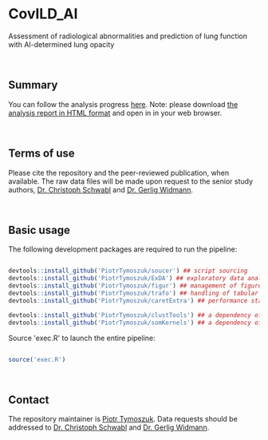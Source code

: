 # CovILD_AI
Assessment of radiological abnormalities and prediction of lung function with AI-determined lung opacity

<br>

## Summary

You can follow the analysis progress [here](https://github.com/PiotrTymoszuk/CovILD_AI/tree/main/report). 
Note: please download [the analysis report in HTML format](https://github.com/PiotrTymoszuk/CovILD_AI/blob/main/report/report.html) and open in in your web browser.

<br>

## Terms of use

Please cite the repository and the peer-reviewed publication, when available. The raw data files will be made upon request to the senior study authors, [Dr. Christoph Schwabl](mailto:christoph.schwabl@i-med.ac.at) and [Dr. Gerlig Widmann](mailto:gerlig.widmann@i-med.ac.at).

<br>

## Basic usage

The following development packages are required to run the pipeline:

```r

devtools::install_github('PiotrTymoszuk/soucer') ## script sourcing
devtools::install_github('PiotrTymoszuk/ExDA') ## exploratory data analysis and staristical hypothesis testing
devtools::install_github('PiotrTymoszuk/figur') ## management of figures and tables in Rmd documents
devtools::install_github('PiotrTymoszuk/trafo') ## handling of tabular data
devtools::install_github('PiotrTymoszuk/caretExtra') ## performance stats and visualization of caret models

devtools::install_github('PiotrTymoszuk/clustTools') ## a dependency of `caretExtra`
devtools::install_github('PiotrTymoszuk/somKernels') ## a dependency of `caretExtra`

```

Source 'exec.R' to launch the entire pipeline:

```r

source('exec.R')

```
<br>

## Contact

The repository maintainer is [Piotr Tymoszuk](mailto:piotr.s.tymoszuk@gmail.com). Data requests should be addressed to [Dr. Christoph Schwabl](mailto:christoph.schwabl@i-med.ac.at) and [Dr. Gerlig Widmann](mailto:gerlig.widmann@i-med.ac.at).

<br>
